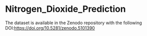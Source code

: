 # Nitrogen_Dioxide_Prediction
The dataset is available in the Zenodo repository with the following DOI:https://doi.org/10.5281/zenodo.5101390

